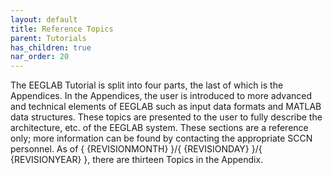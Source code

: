```yaml
---
layout: default
title: Reference Topics
parent: Tutorials
has_children: true
nar_order: 20
---
```


The EEGLAB Tutorial is split into four parts, the last of which is the
Appendices. In the Appendices, the user is introduced to more advanced
and technical elements of EEGLAB such as input data formats and MATLAB
data structures. These topics are presented to the user to fully
describe the architecture, etc. of the EEGLAB system. These sections are
a reference only; more information can be found by contacting the
appropriate SCCN personnel. As of { {REVISIONMONTH} }/{ {REVISIONDAY}
}/{ {REVISIONYEAR} }, there are thirteen Topics in the Appendix.
